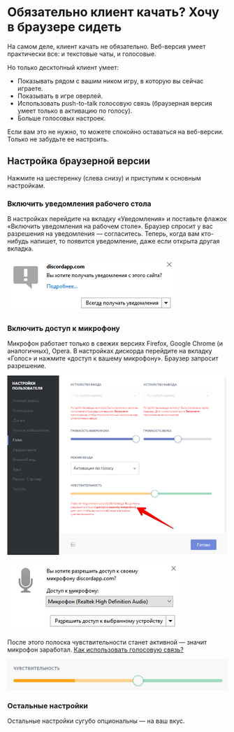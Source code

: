 # Обязательно клиент качать? Хочу в браузере сидеть

На самом деле, клиент качать не обязательно. Веб-версия умеет практически все: и текстовые чаты, и голосовые.

Но только десктопный клиент умеет:

* Показывать рядом с вашим ником игру, в которую вы сейчас играете.
* Показывать в игре оверлей.
* Использовать push-to-talk голосовую связь (браузерная версия умеет только в активацию по голосу).
* Больше голосовых настроек.

Если вам это не нужно, то можете спокойно оставаться на веб-версии. Только не забудьте ее настроить.

## Настройка браузерной версии

Нажмите на шестеренку (слева снизу) и приступим к основным настройкам.

### Включить уведомления рабочего стола

В настройках перейдите на вкладку «Уведомления» и поставьте флажок «Включить уведомления на рабочем столе». Браузер спросит у вас разрешения на уведомления — согласитесь. Теперь, когда вам кто-нибудь напишет, то появится уведомление, даже если открыта другая вкладка.

![](img/browser-desktop-notifications.png)

### Включить доступ к микрофону

Микрофон работает только в свежих версиях Firefox, Google Chrome (и аналогичных), Opera. В настройках дискорда перейдите на вкладку «Голос» и нажмите «доступ к вашему микрофону». Браузер запросит разрешение.

![](img/browser-mic.png)

![](img/browser-mic-permission.png)

После этого полоска чувствительности станет активной — значит микрофон заработал. [Как использовать голосовую связь?](voice.md)

![](img/browser-mic-sens.gif)

### Остальные настройки

Остальные настройки сугубо опциональны — на ваш вкус.
